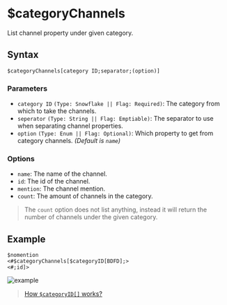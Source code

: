 # $categoryChannels
List channel property under given category.

## Syntax
```
$categoryChannels[category ID;separator;(option)]
```
### Parameters
- `category ID` `(Type: Snowflake || Flag: Required)`: The category from which to take the channels. 
- `seperator` `(Type: String || Flag: Emptiable)`: The separator to use when separating channel properties.
- `option` `(Type: Enum || Flag: Optional)`: Which property to get from category channels. _(Default  is `name`)_

### Options
- `name`: The name of the channel.
- `id`: The id of the channel.
- `mention`: The channel mention.
- `count`: The amount of channels in the category.
> The `count` option does not list anything, instead it will return the number of channels under the given category.

## Example
```
$nomention
<#$categoryChannels[$categoryID[BDFD];>
<#;id]>
```
![example](https://user-images.githubusercontent.com/113303649/212550851-a3a87e0e-9393-4e38-9f87-921034ea69a7.png)
> [How `$categoryID[]` works?](./categoryID.md)
